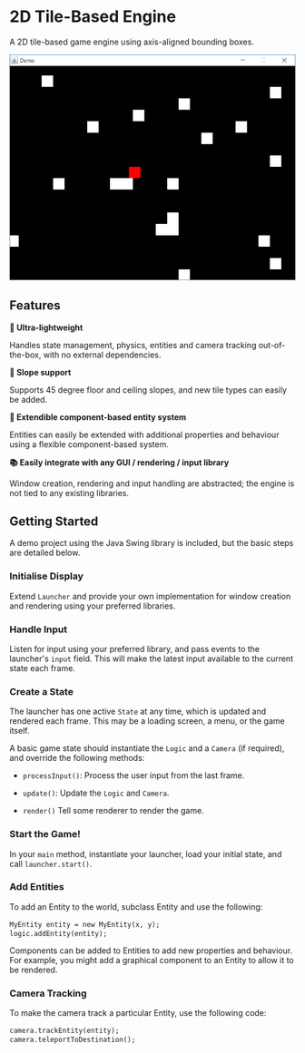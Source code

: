 # 2D Tile-Based Engine

A 2D tile-based game engine using axis-aligned bounding boxes.

![Screenshot](docs/demo.png)

## Features

**:balloon: Ultra-lightweight**

Handles state management, physics, entities and camera tracking out-of-the-box,
with no external dependencies.
 
**:mount_fuji: Slope support**

Supports 45 degree floor and ceiling slopes, and new tile types can easily be
added.

**:electric_plug: Extendible component-based entity system**

Entities can easily be extended with additional properties and behaviour using a
flexible component-based system.

**:books: Easily integrate with any GUI / rendering / input library**

Window creation, rendering and input handling are abstracted; the engine is not
tied to any existing libraries.

## Getting Started

A demo project using the Java Swing library is included, but the basic steps are
detailed below.

### Initialise Display

Extend `Launcher` and provide your own implementation for window creation and
rendering using your preferred libraries.

### Handle Input

Listen for input using your preferred library, and pass events to the launcher's
`input` field. This will make the latest input available to the current state
each frame. 

### Create a State

The launcher has one active `State` at any time, which is updated and rendered
each frame. This may be a loading screen, a menu, or the game itself.

A basic game state should instantiate the `Logic` and a `Camera` (if
required), and override the following methods:

 - `processInput()`: Process the user input from the last frame.

 - `update()`: Update the `Logic` and `Camera`.
 
 - `render()` Tell some renderer to render the game.

### Start the Game!

In your `main` method, instantiate your launcher, load your initial state, and
call `launcher.start()`.

### Add Entities

To add an Entity to the world, subclass Entity and use the following:

    MyEntity entity = new MyEntity(x, y);
    logic.addEntity(entity);

Components can be added to Entities to add new properties and behaviour. For
example, you might add a graphical component to an Entity to allow it to be
rendered.

### Camera Tracking

To make the camera track a particular Entity, use the following code:

    camera.trackEntity(entity);
    camera.teleportToDestination();
